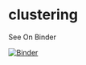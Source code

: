 # clustering 
See On Binder 

[![Binder](https://mybinder.org/badge_logo.svg)](https://mybinder.org/v2/gh/115522/clustering.git/main)
